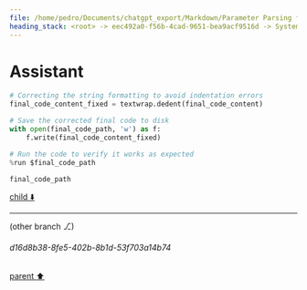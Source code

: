 ```yaml
---
file: /home/pedro/Documents/chatgpt_export/Markdown/Parameter Parsing for Python.md
heading_stack: <root> -> eec492a0-f56b-4cad-9651-bea9acf9516d -> System -> 514f9368-3433-4b57-a224-c3f1504a9180 -> System -> aaa2b4a4-16ee-4b1f-bcf8-2fa47cb24317 -> User -> 47c26f43-b655-4d60-b835-5966943f21d0 -> Assistant -> 12b1cc6b-18a6-4b4b-bcce-bae61a38f8f2 -> Tool -> 2d0f4f28-0afe-4c68-beb4-144b8ebf1878 -> Assistant -> Problem Analysis -> Plan -> 5c7e3ab1-2c64-4a6e-b418-7363f9260940 -> Assistant -> 0d50a4ea-44f5-46a4-9e57-e850767a7394 -> Tool -> 45602bb0-ea7f-4d6e-962f-9072b0564cca -> Assistant -> a86208ba-2773-4ff3-8870-4ba6f96373c2 -> Assistant -> c4ea14ab-f4b7-4ef7-9af4-fb93e8124ea1 -> Tool -> e82533cc-5287-4d6c-ae8f-7ee2f25991c7 -> Assistant -> 708dd07b-a37a-4010-a6b3-443954d384ec -> Assistant -> 54798ad7-a127-4dc6-8649-6eef93243ed7 -> Tool -> 23abd332-216c-4df4-8da1-75189eb64d3e -> Assistant -> ff023dab-c02f-4c22-b568-fa0979861a16 -> Assistant -> 0d69159a-bc8a-480d-a750-3241d9ae6464 -> Tool -> 08afd847-651a-43ea-8174-5ca80e66577f -> Assistant -> d12b224c-d6b6-496c-9505-ad68aa21f27b -> Assistant -> be0f58a0-59c5-43d6-9e2e-dd4b4d77ab7e -> Tool -> 4463286e-818a-4e1d-b7e1-265d5121f5bf -> Assistant -> 85be84c2-c571-404d-a8a3-2fff899ffe84 -> Assistant -> a5cf2fb4-27f5-4b14-98c0-25dc746f152d -> Tool -> af3354e1-c8f2-44e5-a2c5-7b158a65bf6c -> Assistant -> aaa2d0c3-9bc3-4341-b034-7394828e9634 -> User -> 89d01ee3-bd4d-4220-87c7-8d9c4508ea8f -> Assistant -> aaa2cdb3-473c-4fc8-9440-96e9915fac05 -> User -> 24f0988c-9a61-42df-b995-604b2476b424 -> Assistant -> 7b89084c-52ee-48c4-a6f0-0763da4405b9 -> Tool -> 321cb3c2-dfde-486d-9ecc-95ef4b6817f9 -> Assistant -> aaa21164-e23e-4086-bc91-d36d6c46032a -> User -> 625f848a-39ac-4b0d-9661-645022a30a44 -> Assistant -> b79e6e0f-723f-4b56-bc83-28576a2a63ab -> Tool -> 2e2c87b7-4e35-4902-b8b9-95252dd2b6e0 -> Assistant -> b4a14e24-0100-442f-bedd-df7498d14c7d -> Assistant -> bfd9d544-7c73-4822-a8c6-3483cdf6dc00 -> Tool -> 25e80099-dabc-4d84-90fd-d5f29f4a6133 -> Assistant -> ebafe23c-ad38-4f4e-b8ef-f3001ba60002 -> Assistant -> c804a81b-41d5-44c3-b35b-b03d1946d7e6 -> Tool -> 037a7534-304d-416b-8105-62769874266d -> Assistant -> 09c8e042-b8b8-4ef8-8cdb-84825e97ec17 -> Assistant -> dcf1fac9-70fa-4f5d-8e4f-05066363c068 -> Tool -> b0486afe-8356-493e-8db1-58382aa8d1e9 -> Assistant -> 1e751c0e-3294-4bcf-a074-c3d7058c05e4 -> Assistant -> 766dbfa5-c3fc-447d-8d7c-74b1c6a1dd27 -> Tool -> e0b6207b-0acb-4c84-b8b4-c602d0e2fc0d -> Assistant -> ebb12a39-38a9-4ed9-a83d-ba5778ca88c0 -> Assistant -> d82ebf91-47f7-400a-9572-1537da9ed5ce -> Tool -> e225cf76-28b7-40a6-a278-a35a22a13353 -> Assistant -> 34120d4f-e778-4097-a18f-03a87e4cb235 -> Assistant -> 199e263d-6e76-4ff1-9df0-57b81a1fc8ec -> Tool -> 9feda7d9-7920-49ed-8042-7a5aefbe4ca7 -> Assistant -> 9a1141b0-2f51-480e-811b-b77947566fc6 -> Assistant -> 50b823cc-1951-4c42-9e67-f523d98dc7c3 -> Tool -> 21a3f38a-1bcb-46eb-a20a-1a4b9ef46f24 -> Assistant -> cf23a6ad-82d3-46e5-8675-e7cb49a43c44 -> Assistant -> aaa25451-a4f4-4c94-9bd1-6dd9d88ae3b8 -> User -> ee767fee-9791-4279-9098-5cd2ae48c0d9 -> Assistant -> 0ebe3b12-42c3-4d2f-8ee6-5a38561ff421 -> Tool -> 7f79f2ae-e5d2-42a0-a5a3-eb286c9bca48 -> Assistant -> 7d4f45c7-c2a0-4488-9b24-dbc39793e09f -> Assistant -> 81c209aa-7e75-4b56-b1a1-a33d7e298228 -> Tool -> 46680d74-ef30-4c83-8b5c-a1f4c8e4ffdc -> Assistant -> ba03b7bd-581d-4aed-876c-a112859d8888 -> Assistant -> aa4ae4e3-6bf0-4ad3-9192-fa9695b16ff6 -> Tool -> 9091b036-1b96-4eb9-bc87-4a93ddcbfd78 -> Assistant -> 428d95e9-fa27-4d0b-a50a-d4905c9c8e9e -> Assistant -> 15e58a8f-125b-4a57-86f5-0c6bd81ef581 -> Tool -> b373b8fe-e85a-42b2-86c4-c7c212d597e7 -> Assistant -> 4781fbd3-d5a1-49a2-996d-2a2237130d8a -> Assistant -> aaa2993a-f7d3-40b4-9bd0-b7c2885e48a1 -> User -> fd2bcbd7-d371-4e07-b328-a3479485a8c6 -> Assistant -> 15facccd-4504-412a-935f-44f49e3fc6e4 -> Tool -> 2dc33a97-ded4-4aba-97d6-b2ff53b72132 -> Assistant -> ff98c37b-021b-4b9d-8d41-3ce7ef489027 -> Assistant -> 2f141b47-16ca-4719-bb2a-d35f07590f46 -> Tool -> c77124df-73e1-4913-a16a-9e01582222cc -> Assistant -> fe4906cc-b3a1-46e2-8417-5bd7f5cf467b -> Assistant -> 30e15123-db39-4783-b02c-eea20fd2f544 -> Tool -> 374df437-8398-4aba-af9f-9667f30a4e0c -> Assistant -> 4afd4aff-8d28-4e3b-8cca-2b9bf5e75475 -> Assistant -> 61378b28-e70f-46b9-9600-f564576da799 -> Tool -> 61fd282f-d470-4276-ba63-cd0d2578b0c4 -> Assistant -> d67bf523-10b1-4105-b238-1138298a0791 -> Assistant -> 02d68261-9bdb-4c46-950d-170d04e561b8 -> Tool -> 1e6d69e1-a5f8-4ec2-bb94-655bb6b4c8ed -> Assistant -> aaa28be4-37b3-47b0-acf2-ffc3b900c2a2 -> User -> 14971085-266e-4e3d-87a1-6781f455aca2 -> Assistant -> f66c07ad-357b-4c52-8164-022db85b6826 -> Tool -> b7696c5a-aa15-4e86-a3c8-d46905cd65b5 -> Assistant -> eaa8f628-80f2-442b-9c25-5a3780d34537 -> Assistant -> 21d03324-9832-4b24-8d56-14fd357885ab -> Tool -> 42454858-fbb9-4574-b2f6-99577ce3da97 -> Assistant -> 70bec5e2-ec52-46f0-893b-59e56483fdff -> Assistant -> a29fff63-c9d7-4117-9712-dd0ff5508bcb -> Tool -> 167d7e1a-b57b-4bb2-b45b-892bb00df0d9 -> Assistant -> 9e02be39-2e7d-40c6-9608-567daca6cba6 -> Assistant -> 0120392d-3102-406d-9751-6e497ac377d2 -> Tool -> b43f61fe-baec-46d1-a187-0c5c3b6d3820 -> Assistant -> 07c939d7-b376-4d1a-8f20-828b513768cc -> Assistant -> 4aaad935-c41e-4d28-8ed4-77010f07bbb4 -> Tool -> e72b8429-4b3a-4867-957e-b32007e34036 -> Assistant -> aaa22f9f-66ab-4ce0-9590-3320717f85d3 -> User -> b0133221-151c-40f0-b0fc-c23ef3034cef -> Assistant -> 011485bb-e797-4127-802a-e6b41124a7c7 -> Tool -> 3c8b3df0-5c39-498a-b17e-1a0c6a0ce67b -> Assistant -> 77441818-ab4d-4f20-9816-659fcd3ce5c4 -> Assistant -> ac57c31b-45a3-4b99-a20c-d05368c637b1 -> Tool -> a8d5b1c0-871a-45ff-a923-47c52f9e1d24 -> Assistant -> 78bc1e31-eb8a-4831-9c6b-4b07a6a85882 -> Assistant -> 188296f5-4a7f-4320-9045-42b963773f75 -> Tool -> 5e7eb841-a452-4e5a-9230-cf148ec88a53 -> Assistant -> 7205622e-700e-4720-b8b4-1767cd10a51e -> Assistant -> d0f55c00-a777-4f04-86de-478a88758be8 -> Tool -> 8dc4de2f-8d0e-4100-afbb-36985ab8cd2a -> Assistant -> 9c9e2913-ad57-4143-add6-31e7fa074a97 -> Assistant -> 3f19c561-ec1b-4b0b-aee0-52221fe21e11 -> Tool -> 8665735e-a6a0-4ab3-abe4-a65e7764a04b -> Assistant -> a17e2ae2-8e1e-4bf8-9b6b-65cb61466221 -> Assistant -> 73095664-88d1-4cc4-a45d-b8de18ed8505 -> Tool -> 813838f9-e9ae-43e1-a5f4-34a5f7a6520f -> Assistant -> e113d7e5-8570-499e-9172-c70b21651ad2 -> Assistant -> 8ecec0ff-8a0d-42dd-a392-65a977d7ae78 -> Tool -> 88631d8b-d45a-4112-bc06-a172da55ff4a -> Assistant -> 4205963f-c5ec-4fb9-8e56-c8e558f24b4a -> Assistant -> c3e47d86-5a6c-444e-8afc-a3cadb9d6af5 -> Tool -> 04a8aacd-1701-4d52-8409-1105516d8ac6 -> Assistant -> cce2c447-873f-4c0d-b23e-294b1dbc0950 -> Assistant -> aaa22443-54b5-4415-934d-19552d5005bd -> User -> c79bf822-b9c9-4480-8990-a4579d6ed52e -> Assistant -> 7cb3c312-7695-43bb-8b21-d9b6885a07ea -> Tool -> 6a5fe403-0e5e-4f87-8de4-a3d4e68448f9 -> Assistant -> 28d08a91-f7e0-4e7c-be45-eac28591ca40 -> Assistant -> d6ffb6ed-c94c-433e-be37-5604e3f5d2b6 -> Tool -> 1aa8fa08-c703-442a-ba67-9c4259b42e8c -> Assistant -> aaa2e349-7d73-4e11-b8a8-803500ad7f8e -> User -> f79ab3a5-e379-41eb-ba7e-bc9cfaabceb9 -> Assistant -> b5add1c5-0f06-4dee-b1e9-72a399bfe0d0 -> Tool -> 40f2daaa-d791-4d50-8df9-8216e5d4ab43 -> Assistant -> 5fe42d06-0267-4779-895b-af5542d0e029 -> Assistant -> c54debe1-d2a3-4c20-a2f4-5fbe33112266 -> Tool -> 28afe5b1-aeb3-4882-8b36-a8cd83ccfa30 -> Assistant -> 358a0439-0996-490c-b610-0cf8636a3d5f -> Assistant -> a70b5dfe-8f17-4497-b734-077e20f395c1 -> Tool -> 4e7e32ff-77d0-468a-8ff3-7f51ea1391a0 -> Assistant -> 17f2b539-f7de-4664-9121-6923e5aca4be -> Assistant
---
```

# Assistant

```python
# Correcting the string formatting to avoid indentation errors
final_code_content_fixed = textwrap.dedent(final_code_content)

# Save the corrected final code to disk
with open(final_code_path, 'w') as f:
    f.write(final_code_content_fixed)

# Run the code to verify it works as expected
%run $final_code_path

final_code_path
```

[child ⬇️](#d16d8b38-8fe5-402b-8b1d-53f703a14b74)

---

(other branch ⎇)
###### d16d8b38-8fe5-402b-8b1d-53f703a14b74
[parent ⬆️](#17f2b539-f7de-4664-9121-6923e5aca4be)
